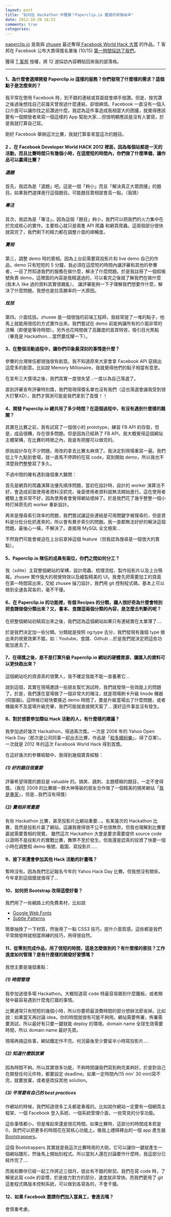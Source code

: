 ```yaml
---
layout: post
title: "如何在 Hackathon 中獲勝？Paperclip.io 獲獎的背後祕辛"
date: 2012-10-20 16:53
comments: true
categories: 
---
```


[paperclip.io](http://paperclip.io) 是我與 [zhusee](http://twitter.com/zhusee2) 最近奪得[ Facebook World Hack 大賞](https://developers.facebook.com/blog/post/2012/10/15/world-hack-recap-and-winners/) 的作品。T 客邦在 Facebook 公布大賞得獎名單後 (10/15) [第一時間採訪了我們](http://www.techbang.com/posts/11030)。

獲得 [T 客邦](http://techbang.com) 授權，將 12 道採訪內容轉貼回來我的部落格。

<hr>

#### 1、為什麼會選擇開發 Paperclip.io 這樣的服務？你們發現了什麼樣的需求？這個點子是怎麼來的？

我平常在使用 Facebook 時，到不錯的連結或頁面就會順手按讚。但是，按完讚之後過後想找自己前幾天曾按過什麼連結，卻很麻煩。Facebook 一直沒有一個入口介面可以讓你找之前讚過什麼。我認為這件事造成我相當大的困擾，就覺得應該要有一個開發者來寫一個這樣的 App 幫助大家....但很明顯應該是沒有人要寫，於是我就打算自己寫。

剛好 Facebook 舉辦這次比賽，我就打算拿來當這次的題目。

 

#### 2 、在 Facebook Developer World HACK 2012 裡面，因為每個站都是一天的活動，而且比賽時間只有幾個小時，在這麼短的時間內，你們做了什麼準備，讓作品可以贏得比賽？

##### 選題

首先，我認為是「選題」吧。這是一個「夠小」而且「解決真正大眾困擾」的題目。如果我們選擇進行這個題目。可能題目賣相就會高一點。（我猜）

##### 專注

其次，我認為是「專注」。因為這個「題目」夠小，我們可以把我們的火力集中在於完成核心的實作。主要核心就只是兩隻 API 爬蟲 和網頁爬蟲。這兩個部分很快就寫完了，我們剩下的精力都在調整介面的順暢度。

##### 賣相

第三，調整 demo 時的賣相。因為上台前需要寫投影片和 live demo 自己的作品，demo 只有短短的 5 分鐘，我必須在這麼短的時間內讓評審和其他的參賽者，一目了然知道我們的服務在做什麼，解決了什麼問題。於是我註冊了一個假帳號負責 demo，這裡面的內容是我精選過的，可以看完之後就了解我們在做什麼(我本人 like 過的資料其實很雜亂）。 讓評審能夠一下子理解我們想要作什麼，解決了什麼問題。我想也是拉高勝率的一大原因。

##### 炫技

第四，介面炫技。zhusee 是一個很強的前端工程師，我經常提了一堆的點子，他馬上就能用很炫的方式實作出來。我們嘗試在 demo 前能夠讓所有的介面非常的流暢（即便是等待時間）。另外也花時間做了高難度的首頁特效，吸引目光焦點（畢竟是 Hackathon….當然要炫耀一下）。

 

#### 3、在整個活動過程中，讓你們印象最深刻的事情是什麼？

參賽的台灣隊伍都很強很有創意。我不知道原來大家會拿 Facebook API 惡搞出這麼多的創意。比如說 Memory Millionaire，我就覺得他們的點子相當有意思。

在宣布三大獎項之後，我們其實一度很失望…一度以為自己落選了。

直到評審宣布評審特別獎，我們發現得獎名單也沒有我們（這也落選會讓我受到很大打擊XD），我們才猜測可能是我們拿到了首獎！！

 

#### 4、開發 Paperclip.io 總共用了多少時間？在這個過程中，有沒有遇到什麼樣的難關？

其實在比賽之前，我有試寫了一個很小的 prototype，練習 FB API 的存取，但是，成品很糟，存在很多問題。但是因為已經熟了 FB API，我大概覺得這個網站主體架構，在比賽的時限之內，我是有把握可以做完的。

原始設計存在不少問題，用改的拿去比賽太麻煩了。我決定到現場重寫一遍。我們從上午九點到會場，就一直馬不停蹄的在寫 code，寫到開始 demo，所以我也不清楚我們整整寫了多久。

不過中間的確有遇到幾個重大難關：

首先是網頁的爬蟲演算法優先順序問題，當初在設計時，設計的 worker 演算法不好，會造成前面使用者資料沒抓完，後面使用者資料就無法開始進行。這在使用者體驗上會非常不好，因為使用者會覺得網站壞掉了。於是我們花了幾乎整整一個小時打掉原先的 worker 重新設計。

再來是搜尋索引效率的問題，我們嘗試讓這些連結是可用關鍵字被搜尋的，但是資料是分批分批抓進來的，所以會有異步索引的問題。我一直都無法好好的解決這個問題，最後心一橫，不解決了。直接用 MySQL 全文檢索…

不然我們可能會被迫在上台前拿掉這個 feature（但我認為搜尋是一個很大的賣點）。

 

#### 5、Paperclip.io 隊伍的成員有兩位，你們之間如何分工？

我（xdite）主寫整個網站的架構，設計爬蟲、梳理流程、製作投影片以及上台簡報。zhusee 實作強大的視覺特效以及繪製精美的 UI。我會先把需要加工的頁面在第一時間寫出來，交給 zhusee 操刀設計，我們用 git 控制程式碼，基本上可以做到全速各寫各的，毫不干擾。

 

#### 6、在 Paperclip.io 的功能裡，有個 Recipes 的分類，讓人很好奇為什麼會特別把食譜做個分類出來？又，書本、食譜這兩個分類的內容，是怎麼去判斷的呢？

在把整個網站初稿寫出來之後，我們認為這個網站如果只有連結實在太單薄了....

於是我們決定加一些分類。分類就是按照 og:type 去分，我們發現有幾個 type 做出來的視覺效果不錯，如：Youtube、食譜、Github …於是我們就決定把這些功能加進去了。

 

#### 7、在得獎之後，是不是打算升級 Paperclip.io 網站的硬體資源，讓匯入的資料可以更快跑出來？

這個網站吃的資源真的很驚人，我不確定我能不能一直養著它…

說到這個，其實在現場邀請一些朋友幫忙測試時，我們就發現一些效能上的問題了。於是，我們還在當場做了一個非常大的賭注，就是現場刷卡升級 linode 機器(伺服器)。這時候已經快要接近 demo 時間了，要是升級當場出了什麼問題，或者機器來不及當場升級完畢，我們可能就直接開天窗了… 還好這件事並沒有發生。

 

#### 8、對於想要參加類似 Hack 活動的人，有什麼樣的建議？

我參加過好幾次 Hackathon，得過兩次獎。一次是 2008 年的 Yahoo Open Hack Day（那次是公司同事一起出去比賽，作品是「[和多繽紛樂](http://bingo.handlino.com/)」，得了亞軍）。一次就是 2012 年的這次 Facebook World Hack 得到首獎。

在這好幾次的參賽經驗中，我得到幾個寶貴經驗：

##### (1) 好的題目很重要

評審希望得獎的題目是 valuable 的。搞笑、諷刺、主題模糊的題目，一定不會得獎。（我在 2009 的比賽跟一群大神等級的朋友合作做了一個精美的搞笑網站「[我是專家](http://wp.xdite.net/?p=1472)」，但是…我們沒有得獎）

##### (2) 賣相非常重要

有些 Hackathon 比賽，甚至投影片比網站重要…。有某幾次的 Hackathon 比賽，竟然是投影片贏了網站。這讓我覺得很不公平也很無奈。但我也理解到比賽要贏就需要賣相的現實。 雖然這次 Hackathon 大會是要求需要提供 source code 以證明不是投影片的實戰比賽，舞弊不至於發生。但我還是認真的投資了快要一個小時在調整假 demo 帳號、截圖、寫投影片.....

 

#### 9、接下來還會參加其他 Hack 活動的計畫嗎？

暫時沒有。因為我們忘記報名今年的 Yahoo Hack Day 比賽。但我想沒有關係，今年拿到這個獎就值得了…

 

#### 10、如何把 Bootstrap 改得這麼好看？

我們用了一些網路上的免費素材，比如說

* [Google Web Fonts](http://www.google.com/webfonts)
* [Subtle Patterns](http://subtlepatterns.com/) 

簡單抽換了一下材質，然後用了一點 CSS3 技巧，提升介面質感。這些都是我們平常開發時就相當熟練的技巧，用得很自然。

 

#### 11、從零到完成作品，用了很短的時間，這是怎麼做到的？有什麼樣的密技？工作進度如何管理？是有什麼樣的開發好習慣嗎？

我想主要是幾個重點：

##### (1) 時間管理

我參加過很多場 Hackathon。大概知道寫 code 時最容易踢到什麼鐵板。或者開發中最容易遇到什麼鬼打牆的事情。

比賽通常只有短短的幾個小時，所以你要把最浪費時間的部分想辦法節省掉。比如說：如果當天再討論 idea，你的時間就很有可能不夠用。網站需要佈署，佈署需要測試，所以最好有只要一鍵就能 deploy 的環境。domain name 全球生效需要時間，所以 domain name 最好先買。

現場再搞這些事，網站鐵定作不完。何況最後至少要留半小時寫投影片....

##### (2) 知道什麼該放棄

因為時間不夠，所以其實很多功能，不夠時間讓我們寫到夠完美夠好。於是對自己在開發任何元件時，都要設定 deadline。如果一定時間內(15 min' 30 min)寫不完，就要放棄，或者是改採其他 solution。

##### (3) 平常要有自己的 best practices

作網站的時候，我們知道很多工夫都是重複的。比如說作網站一定要有一個網頁主框架、一個 Facebook 登入系統、一個系統管理介面，一些常見的分享功能。

這些事情都小，但是堆起來還是很花時間。如果比賽時，這部分的時間成本若是 0，我們可以把更多的時間花在寫核心功能上。像我上禮拜釋出的一個 app 產生器 [Bootstrappers](http://blog.xdite.net/posts/2012/10/12/bootstrappers-create-rails-app/)。

這個 Bootstrappers 其實就是我這次比賽時用的大砲，它可以讓你一鍵就產生一個網站雛形，然後馬上開始刻程式。所以當別人還在討論要作什麼時，我這部分已經作完了....

而我和夥伴已經一起工作將近三個月，彼此有不錯的默契。我們在寫 code 時，了解彼此寫 code 的習慣，於是接力對方的部分，速度就非常快。而我們更用了 git 這套程式碼版本控制系統，可以做到各寫各的，不會干擾。

#### 12、如果 Facebook 邀請你們加入當員工，會進去嗎？

會慎重考慮。

